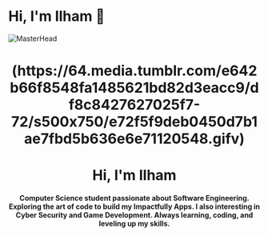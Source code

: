 # Hi, I'm Ilham 👋
![MasterHead](https://64.media.tumblr.com/e642b66f8548fa1485621bd82d3eacc9/df8c8427627025f7-72/s500x750/e72f5f9deb0450d7b1ae7fbd5b636e6e71120548.gifv)
<h1 align="center">(https://64.media.tumblr.com/e642b66f8548fa1485621bd82d3eacc9/df8c8427627025f7-72/s500x750/e72f5f9deb0450d7b1ae7fbd5b636e6e71120548.gifv) </h1>
<h1 align="center">Hi, I'm Ilham </h1>
<h4 align="center">Computer Science student passionate about Software Engineering. Exploring the art of code to build my Impactfully Apps. I also interesting in Cyber Security and Game Development. Always learning, coding, and leveling up my skills.</h4>


